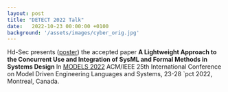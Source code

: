 ```yaml
---
layout: post
title: "DETECT 2022 Talk"
date:   2022-10-23 00:00:00 +0100
background: '/assets/images/cyber_orig.jpg'
---
```

Hd-Sec presents (<a href ="/files/Models_RIS_Poster.pdf">poster</a>) the accepted paper <b>A Lightweight Approach to the Concurrent Use and Integration of
SysML and Formal Methods in Systems Design</b></a> In <a href ="https://conf.researchr.org/home/models-2022"> MODELS 2022</a> ACM/IEEE 25th International Conference on Model Driven Engineering Languages and Systems, 23-28 `pct 2022, Montreal, Canada.
